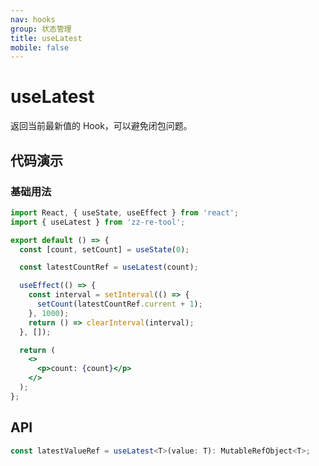 ```yaml
---
nav: hooks
group: 状态管理
title: useLatest
mobile: false
---
```


# useLatest

返回当前最新值的 Hook，可以避免闭包问题。

## 代码演示

### 基础用法

```jsx 
import React, { useState, useEffect } from 'react';
import { useLatest } from 'zz-re-tool';

export default () => {
  const [count, setCount] = useState(0);

  const latestCountRef = useLatest(count);

  useEffect(() => {
    const interval = setInterval(() => {
      setCount(latestCountRef.current + 1);
    }, 1000);
    return () => clearInterval(interval);
  }, []);

  return (
    <>
      <p>count: {count}</p>
    </>
  );
};

```

## API

```typescript
const latestValueRef = useLatest<T>(value: T): MutableRefObject<T>;
```
